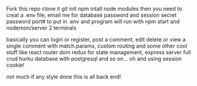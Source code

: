 Fork this repo
clone it 
git init
npm intall node modules
then you need to creat a  .env file, email me for database password and session secret password port# to put in .env and program will run with npm start and nodemon/server 2 terminals

basically you can login or register, post a comment, edit delete or view a single comment with match.params, custom routing and some other cool stuff like react router dom redux for state management, express server full crud hurku database with postgresql and so on...
oh and using session cookie!

not much if any style done this is all back end!